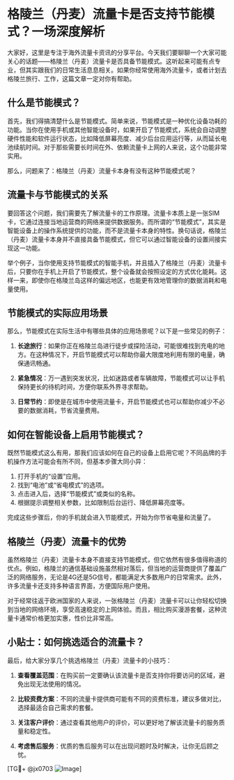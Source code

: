 # 格陵兰（丹麦）流量卡是否支持节能模式？一场深度解析

大家好，这里是专注于海外流量卡资讯的分享平台。今天我们要聊聊一个大家可能关心的话题——格陵兰（丹麦）流量卡是否具备节能模式。这听起来可能有点专业，但其实跟我们的日常生活息息相关。如果你经常使用海外流量卡，或者计划去格陵兰旅行、工作，这篇文章一定对你有帮助。

## 什么是节能模式？

首先，我们得搞清楚什么是节能模式。简单来说，节能模式是一种优化设备功耗的功能。当你在使用手机或其他智能设备时，如果开启了节能模式，系统会自动调整硬件性能和软件运行状态，比如降低屏幕亮度、减少后台应用运行等，从而延长电池续航时间。对于那些需要长时间在外、依赖流量卡上网的人来说，这个功能非常实用。

那么，问题来了：格陵兰（丹麦）流量卡本身有没有这种节能模式呢？

## 流量卡与节能模式的关系

要回答这个问题，我们需要先了解流量卡的工作原理。流量卡本质上是一张SIM卡，它通过连接当地运营商的网络来提供数据服务。而所谓的“节能模式”，其实是智能设备上的操作系统提供的功能，而不是流量卡本身的特性。换句话说，格陵兰（丹麦）流量卡本身并不直接具备节能模式，但它可以通过智能设备的设置间接实现这一功能。

举个例子，当你使用支持节能模式的智能手机，并且插入了格陵兰（丹麦）流量卡后，只要你在手机上开启了节能模式，整个设备就会按照设定的方式优化能耗。这样一来，即使你在格陵兰岛这样的偏远地区，也能更有效地管理你的数据消耗和电量使用。

## 节能模式的实际应用场景

那么，节能模式在实际生活中有哪些具体的应用场景呢？以下是一些常见的例子：

1. **长途旅行**：如果你正在格陵兰岛进行徒步或探险活动，可能很难找到充电的地方。在这种情况下，开启节能模式可以帮助你最大限度地利用有限的电量，确保通讯畅通。
   
2. **紧急情况**：万一遇到突发状况，比如迷路或者车辆故障，节能模式可以让手机保持更长的待机时间，方便你联系外界寻求帮助。

3. **日常节约**：即使是在城市中使用流量卡，开启节能模式也可以帮助你减少不必要的数据消耗，节省流量费用。

## 如何在智能设备上启用节能模式？

既然节能模式这么有用，那我们应该如何在自己的设备上启用它呢？不同品牌的手机操作方法可能会有所不同，但基本步骤大同小异：

1. 打开手机的“设置”应用。
2. 找到“电池”或“省电模式”的选项。
3. 点击进入后，选择“节能模式”或类似的名称。
4. 根据提示调整相关参数，比如限制后台运行、降低屏幕亮度等。

完成这些步骤后，你的手机就会进入节能模式，开始为你节省电量和流量了。

## 格陵兰（丹麦）流量卡的优势

虽然格陵兰（丹麦）流量卡本身不直接支持节能模式，但它依然有很多值得称道的优点。例如，格陵兰的通信基础设施虽然相对落后，但当地的运营商提供了覆盖广泛的网络服务，无论是4G还是5G信号，都能满足大多数用户的日常需求。此外，许多流量卡还支持多种语言界面，方便国际用户使用。

对于经常往返于欧洲国家的人来说，一张格陵兰（丹麦）流量卡可以让你轻松切换到当地的网络环境，享受高速稳定的上网体验。而且，相比购买漫游套餐，这种流量卡通常价格更加实惠，性价比非常高。

## 小贴士：如何挑选适合的流量卡？

最后，给大家分享几个挑选格陵兰（丹麦）流量卡的小技巧：

1. **查看覆盖范围**：在购买前一定要确认该流量卡是否支持你将要访问的区域，避免出现无法使用的情况。
   
2. **比较资费方案**：不同的流量卡提供商可能有不同的资费标准，建议多做对比，选择最适合自己需求的套餐。

3. **关注客户评价**：通过查看其他用户的评价，可以更好地了解该流量卡的服务质量和稳定性。

4. **考虑售后服务**：优质的售后服务可以在出现问题时及时解决，让你无后顾之忧。

[TG💪+ @jx0703 ![Image](https://github.com/user-attachments/assets/dbca1d08-cadb-493c-b0ec-ad6f7a83f270)]